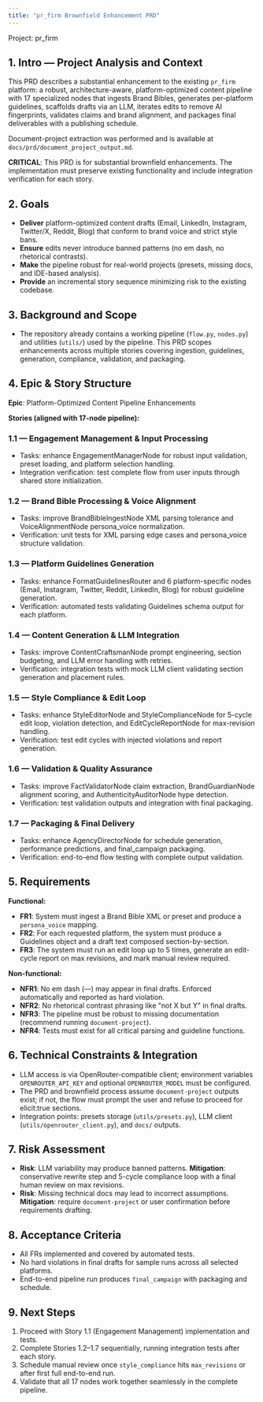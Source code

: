 ```yaml
---
title: "pr_firm Brownfield Enhancement PRD"
---
```


Project: pr_firm

## 1. Intro — Project Analysis and Context

This PRD describes a substantial enhancement to the existing `pr_firm` platform: a robust, architecture-aware, platform-optimized content pipeline with 17 specialized nodes that ingests Brand Bibles, generates per-platform guidelines, scaffolds drafts via an LLM, iterates edits to remove AI fingerprints, validates claims and brand alignment, and packages final deliverables with a publishing schedule.

Document-project extraction was performed and is available at `docs/prd/document_project_output.md`.

**CRITICAL**: This PRD is for substantial brownfield enhancements. The implementation must preserve existing functionality and include integration verification for each story.

## 2. Goals

- **Deliver** platform-optimized content drafts (Email, LinkedIn, Instagram, Twitter/X, Reddit, Blog) that conform to brand voice and strict style bans.
- **Ensure** edits never introduce banned patterns (no em dash, no rhetorical contrasts).
- **Make** the pipeline robust for real-world projects (presets, missing docs, and IDE-based analysis).
- **Provide** an incremental story sequence minimizing risk to the existing codebase.

## 3. Background and Scope

- The repository already contains a working pipeline (`flow.py`, `nodes.py`) and utilities (`utils/`) used by the pipeline. This PRD scopes enhancements across multiple stories covering ingestion, guidelines, generation, compliance, validation, and packaging.

## 4. Epic & Story Structure

**Epic**: Platform-Optimized Content Pipeline Enhancements

**Stories (aligned with 17-node pipeline):**

### 1.1 — Engagement Management & Input Processing

- Tasks: enhance EngagementManagerNode for robust input validation, preset loading, and platform selection handling.
- Integration verification: test complete flow from user inputs through shared store initialization.

### 1.2 — Brand Bible Processing & Voice Alignment

- Tasks: improve BrandBibleIngestNode XML parsing tolerance and VoiceAlignmentNode persona_voice normalization.
- Verification: unit tests for XML parsing edge cases and persona_voice structure validation.

### 1.3 — Platform Guidelines Generation

- Tasks: enhance FormatGuidelinesRouter and 6 platform-specific nodes (Email, Instagram, Twitter, Reddit, LinkedIn, Blog) for robust guideline generation.
- Verification: automated tests validating Guidelines schema output for each platform.

### 1.4 — Content Generation & LLM Integration

- Tasks: improve ContentCraftsmanNode prompt engineering, section budgeting, and LLM error handling with retries.
- Verification: integration tests with mock LLM client validating section generation and placement rules.

### 1.5 — Style Compliance & Edit Loop

- Tasks: enhance StyleEditorNode and StyleComplianceNode for 5-cycle edit loop, violation detection, and EditCycleReportNode for max-revision handling.
- Verification: test edit cycles with injected violations and report generation.

### 1.6 — Validation & Quality Assurance

- Tasks: improve FactValidatorNode claim extraction, BrandGuardianNode alignment scoring, and AuthenticityAuditorNode hype detection.
- Verification: test validation outputs and integration with final packaging.

### 1.7 — Packaging & Final Delivery

- Tasks: enhance AgencyDirectorNode for schedule generation, performance predictions, and final_campaign packaging.
- Verification: end-to-end flow testing with complete output validation.

## 5. Requirements

**Functional:**

- **FR1**: System must ingest a Brand Bible XML or preset and produce a `persona_voice` mapping.
- **FR2**: For each requested platform, the system must produce a Guidelines object and a draft text composed section-by-section.
- **FR3**: The system must run an edit loop up to 5 times, generate an edit-cycle report on max revisions, and mark manual review required.

**Non-functional:**

- **NFR1**: No em dash (—) may appear in final drafts. Enforced automatically and reported as hard violation.
- **NFR2**: No rhetorical contrast phrasing like "not X but Y" in final drafts.
- **NFR3**: The pipeline must be robust to missing documentation (recommend running `document-project`).
- **NFR4**: Tests must exist for all critical parsing and guideline functions.

## 6. Technical Constraints & Integration

- LLM access is via OpenRouter-compatible client; environment variables `OPENROUTER_API_KEY` and optional `OPENROUTER_MODEL` must be configured.
- The PRD and brownfield process assume `document-project` outputs exist; if not, the flow must prompt the user and refuse to proceed for elicit:true sections.
- Integration points: presets storage (`utils/presets.py`), LLM client (`utils/openrouter_client.py`), and `docs/` outputs.

## 7. Risk Assessment

- **Risk**: LLM variability may produce banned patterns. **Mitigation**: conservative rewrite step and 5-cycle compliance loop with a final human review on max revisions.
- **Risk**: Missing technical docs may lead to incorrect assumptions. **Mitigation**: require `document-project` or user confirmation before requirements drafting.

## 8. Acceptance Criteria

- All FRs implemented and covered by automated tests.
- No hard violations in final drafts for sample runs across all selected platforms.
- End-to-end pipeline run produces `final_campaign` with packaging and schedule.

## 9. Next Steps

1. Proceed with Story 1.1 (Engagement Management) implementation and tests.
2. Complete Stories 1.2–1.7 sequentially, running integration tests after each story.
3. Schedule manual review once `style_compliance` hits `max_revisions` or after first full end-to-end run.
4. Validate that all 17 nodes work together seamlessly in the complete pipeline.
